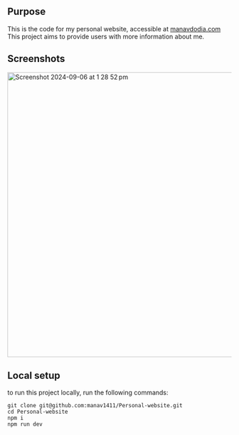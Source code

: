 ## Purpose
This is the code for my personal website, accessible at [manavdodia.com](https://manavdodia.com)\
This project aims to provide users with more information about me.

## Screenshots
<img width="640" alt="Screenshot 2024-09-06 at 1 28 52 pm" src="https://github.com/user-attachments/assets/a7b85723-c297-4bbc-ba2b-cf973a895764">



## Local setup
to run this project locally, run the following commands:
```
git clone git@github.com:manav1411/Personal-website.git
cd Personal-website
npm i
npm run dev
```
